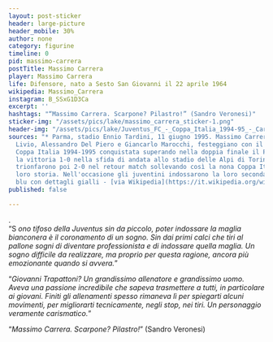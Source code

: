 ```yaml
---
layout: post-sticker
header: large-picture
header_mobile: 30%
author: none
category: figurine
timeline: 0
pid: massimo-carrera
postTitle: Massimo Carrera
player: Massimo Carrera
life: Difensore, nato a Sesto San Giovanni il 22 aprile 1964
wikipedia: Massimo_Carrera
instagram: B_SSxG1D3Ca
excerpt: ''
hashtags: "“Massimo Carrera. Scarpone? Pilastro!” (Sandro Veronesi)"
sticker-img: "/assets/pics/lake/massimo_carrera_sticker-1.png"
header-img: "/assets/pics/lake/Juventus_FC_-_Coppa_Italia_1994-95_-_Carrera,_Di_Livio,_Del_Piero,_Marocchi-1.jpg"
sources: "* Parma, stadio Ennio Tardini, 11 giugno 1995. Massimo Carrera, Angelo Di
  Livio, Alessandro Del Piero e Giancarlo Marocchi, festeggiano con il trofeo della
  Coppa Italia 1994-1995 conquistata superando nella doppia finale il Parma; dopo
  la vittoria 1-0 nella sfida di andata allo stadio delle Alpi di Torino, i bianconeri
  trionfarono poi 2-0 nel retour match sollevando così la nona Coppa Italia della
  loro storia. Nell'occasione gli juventini indossarono la loro seconda divisa dell'epoca,
  blu con dettagli gialli - [via Wikipedia](https://it.wikipedia.org/wiki/File:Juventus_FC_-_Coppa_Italia_1994-95_-_Carrera,_Di_Livio,_Del_Piero,_Marocchi.jpg)"
published: false

---
```

  
.  
“S _ono tifoso della Juventus sin da piccolo, poter indossare la maglia bianconera è il coronamento di un sogno. Sin dai primi calci che tiri al pallone sogni di diventare professionista e di indossare quella maglia. Un sogno difficile da realizzare, ma proprio per questa ragione, ancora più emozionante quando si avvera._”

  
“_Giovanni Trapattoni? Un grandissimo allenatore e grandissimo uomo. Aveva una passione incredibile che sapeva trasmettere a tutti, in particolare ai giovani. Finiti gli allenamenti spesso rimaneva lì per spiegarti alcuni movimenti, per migliorarti tecnicamente, negli stop, nei tiri. Un personaggio veramente carismatico._”

“_Massimo Carrera. Scarpone? Pilastro!_” (Sandro Veronesi)
